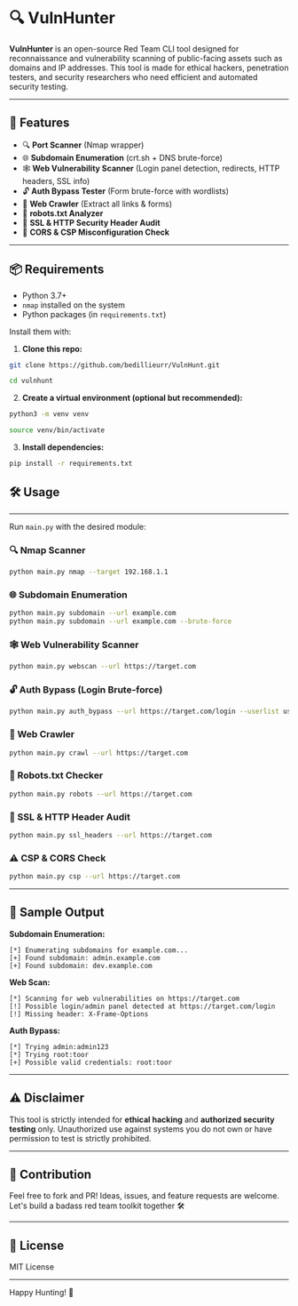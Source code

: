 # 🔍 VulnHunter

**VulnHunter** is an open-source Red Team CLI tool designed for reconnaissance and vulnerability scanning of public-facing assets such as domains and IP addresses. This tool is made for ethical hackers, penetration testers, and security researchers who need efficient and automated security testing.

---

## 🚀 Features

- 🔍 **Port Scanner** (Nmap wrapper)
- 🌐 **Subdomain Enumeration** (crt.sh + DNS brute-force)
- 🕸️ **Web Vulnerability Scanner** (Login panel detection, redirects, HTTP headers, SSL info)
- 🔓 **Auth Bypass Tester** (Form brute-force with wordlists)
- 🧭 **Web Crawler** (Extract all links & forms)
- 📄 **robots.txt Analyzer**
- 🔐 **SSL & HTTP Security Header Audit**
- 🚫 **CORS & CSP Misconfiguration Check**

---

## 📦 Requirements

- Python 3.7+
- `nmap` installed on the system
- Python packages (in `requirements.txt`)

Install them with:

1. **Clone this repo:**
```bash
git clone https://github.com/bedillieurr/VulnHunt.git
```
```bash
cd vulnhunt
```

2. **Create a virtual environment (optional but recommended):**
```bash
python3 -m venv venv
```
```bash
source venv/bin/activate
```

3. **Install dependencies:**
```bash
pip install -r requirements.txt
```

## 🛠️ Usage

---
Run `main.py` with the desired module:

### 🔍 Nmap Scanner
```bash
python main.py nmap --target 192.168.1.1
```

### 🌐 Subdomain Enumeration
```bash
python main.py subdomain --url example.com
python main.py subdomain --url example.com --brute-force
```

### 🕸️ Web Vulnerability Scanner
```bash
python main.py webscan --url https://target.com
```

### 🔓 Auth Bypass (Login Brute-force)
```bash
python main.py auth_bypass --url https://target.com/login --userlist users.txt --passlist passwords.txt
```

### 🧭 Web Crawler
```bash
python main.py crawl --url https://target.com
```

### 📄 Robots.txt Checker
```bash
python main.py robots --url https://target.com
```

### 🔐 SSL & HTTP Header Audit
```bash
python main.py ssl_headers --url https://target.com
```

### ⚠️ CSP & CORS Check
```bash
python main.py csp --url https://target.com
```

---
  
## 📁 Sample Output

**Subdomain Enumeration:**
```
[*] Enumerating subdomains for example.com...
[+] Found subdomain: admin.example.com
[+] Found subdomain: dev.example.com
```

**Web Scan:**
```
[*] Scanning for web vulnerabilities on https://target.com
[!] Possible login/admin panel detected at https://target.com/login
[!] Missing header: X-Frame-Options
```

**Auth Bypass:**
```
[*] Trying admin:admin123
[*] Trying root:toor
[+] Possible valid credentials: root:toor
```

---

## ⚠️ Disclaimer

This tool is strictly intended for **ethical hacking** and **authorized security testing** only. Unauthorized use against systems you do not own or have permission to test is strictly prohibited.

---

## 🤝 Contribution
Feel free to fork and PR!
Ideas, issues, and feature requests are welcome. Let's build a badass red team toolkit together 🛠️

---

## 🔗 License

MIT License

---

Happy Hunting! 🐍

